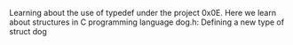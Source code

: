 Learning about the use of typedef under the project 0x0E. Here we learn about structures in C programming language
dog.h: Defining a new type of struct dog
